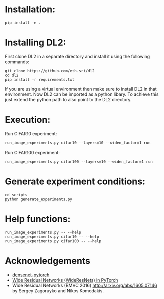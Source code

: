 # Installation:
```
pip install -e .
```

# Installing DL2:
First clone DL2 in a separate directory and install it using the following commands:
```
git clone https://github.com/eth-sri/dl2
cd dl2
pip install -r requirements.txt
```
If you are using a virtual environment then make sure to install DL2 in that environment.
Now DL2 can be imported as a python libary.
To achieve this just extend the python path to also point to the DL2 directory.

# Execution:
Run CIFAR10 experiment:
```
run_image_experiments.py cifar10 --layers=10 --widen_factor=1 run
```

Run CIFAR100 experiment:
```
run_image_experiments.py cifar100 --layers=10 --widen_factor=1 run
```
# Generate experiment conditions:
```
cd scripts
python generate_experiments.py
```

# Help functions:
```
run_image_experiments.py -- --help
run_image_experiments.py cifar10 -- --help
run_image_experiments.py cifar100 -- --help
```

# Acknowledgements
- [densenet-pytorch](https://github.com/andreasveit/densenet-pytorch)
- [Wide Residual Networks (WideResNets) in PyTorch](https://github.com/xternalz/WideResNet-pytorch)
- Wide Residual Networks (BMVC 2016) http://arxiv.org/abs/1605.07146 by Sergey Zagoruyko and Nikos Komodakis.

